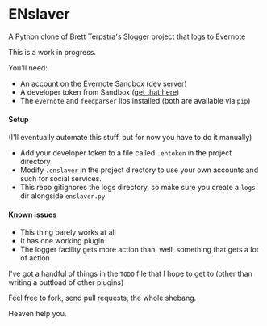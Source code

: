ENslaver
========

A Python clone of Brett Terpstra's [Slogger](https://github.com/ttscoff/Slogger) project that logs to Evernote

This is a work in progress.

You'll need:

* An account on the Evernote [Sandbox](https://sandbox.evernote.com) (dev server)
* A developer token from Sandbox ([get that here](https://sandbox.evernote.com/api/DeveloperToken.action))
* The `evernote` and `feedparser` libs installed (both are available via `pip`)

#### Setup

(I'll eventually automate this stuff, but for now you have to do it manually)

* Add your developer token to a file called `.entoken` in the project directory
* Modify `.enslaver` in the project directory to use your own accounts and such for social services.
* This repo gitignores the logs directory, so make sure you create a `logs` dir alongside `enslaver.py`

#### Known issues

* This thing barely works at all
* It has one working plugin
* The logger facility gets more action than, well, something that gets a lot of action

I've got a handful of things in the `TODO` file that I hope to get to (other than writing a buttload of other plugins)

Feel free to fork, send pull requests, the whole shebang. 

Heaven help you.
